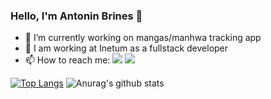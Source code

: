 ### Hello, I'm Antonin Brines 👋

- 🔭 I’m currently working on mangas/manhwa tracking app
- 👯 I am working at Inetum as a fullstack developer
- 📫 How to reach me: [<img src="https://img.shields.io/badge/Twitter-1DA1F2?style=for-the-badge&logo=twitter&logoColor=white" />](https://twitter.com/kemonas89) 
                      [<img src="https://img.shields.io/badge/LinkedIn-0077B5?style=for-the-badge&logo=linkedin&logoColor=white" />](https://www.linkedin.com/in/antonin-brines-052513171/)

[![Top Langs](https://github-readme-stats.vercel.app/api/top-langs/?username=antobrines&theme=radical)](https://github.com/antobrines/) ![Anurag's github stats](https://github-readme-stats.vercel.app/api?username=antobrines&show_icons=true&theme=radical)



